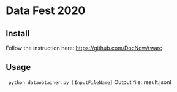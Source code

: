 # Data Fest 2020
## Install
Follow the instruction here: https://github.com/DocNow/twarc

## Usage
` python dataobtainer.py [InputFileName]`
Output file: result.jsonl
